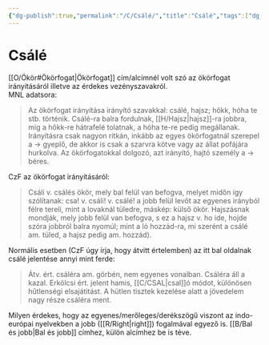 ```yaml
---
{"dg-publish":true,"permalink":"/C/Csálé/","title":"Csálé","tags":["dg_uploaded"],"created":"2023-10-23T02:33","updated":"2023-11-08T03:37"}
---
```



# Csálé

[[O/Ökör#Ökörfogat\|Ökörfogat]] cím/alcímnél volt szó az ökörfogat irányításáról illetve az érdekes vezényszavakról.  
MNL adatsora:  
> Az ökörfogat irányítása irányító szavakkal: csálé, hajsz; hőkk, hóha te stb. történik. Csálé-ra balra fordulnak, [[H/Hajsz\|hajsz]]-ra jobbra, míg a hőkk-re hátrafelé tolatnak, a hóha te-re pedig megállanak. Irányításra csak nagyon ritkán, inkább az egyes ökörfogatnál szerepel a → gyeplő, de akkor is csak a szarvra kötve vagy az állat pofájára hurkolva. Az ökörfogatokkal dolgozó, azt irányító, hajtó személy a → béres.  

CzF az ökörfogat irányításáról:  
> Csáli v. csálés ökör, mely bal felül van befogva, melyet midőn így szólítanak: csa! v. csáli! v. csálé! a jobb felül levőt az egyenes irányból félre tereli, mint a lovaknál tüledre, máskép: külső ökör. Hajszásnak mondják, mely jobb felül van befogva, s ez a hajsz v. ho ide, hojde szóra jobbról balra nyomúl; mint a ló hozzád-ra, mi szerént a csálé am. tüled, a hajsz pedig am. hozzád).  

Normális esetben (CzF úgy írja, hogy átvitt értelemben) az itt bal oldalnak csálé jelentése annyi mint ferde:  
> Átv. ért. csáléra am. görbén, nem egyenes vonalban. Csáléra áll a kazal. Erkölcsi ért. jelent hamis, [[C/CSAL\|csal]]ó módot, különösen hűtlenségi elsajátitást. A hütlen tisztek kezelése alatt a jövedelem nagy része csáléra ment.  

Milyen érdekes, hogy az egyenes/merőleges/derékszögű viszont az indo-európai nyelvekben a jobb ([[R/Right\|right]]) fogalmával egyező is. [[B/Bal és jobb\|Bal és jobb]] címhez, külön alcímhez be is téve.  